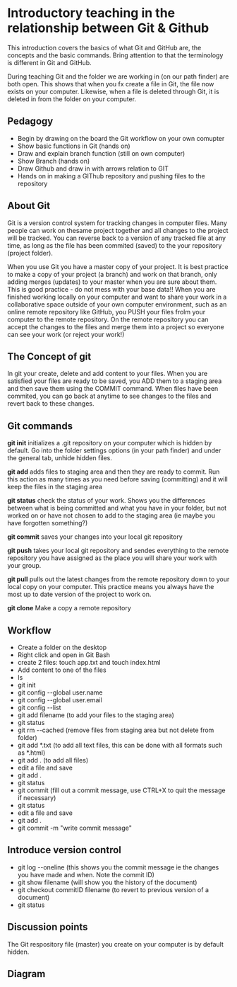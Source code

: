 # Introductory teaching in the relationship between Git & Github
This introduction covers the basics of what Git and GitHub are, the concepts and the basic commands. Bring attention to that the terminology
is different in Git and GitHub.

During teaching Git and the folder we are working in (on our path finder) are both open. This shows that when you fx create a file in Git,
the file now exists on your computer. Likewise, when a file is deleted through Git, it is deleted in from the folder on your computer.

## Pedagogy
* Begin by drawing on the board the Git workflow on your own comupter
* Show basic functions in Git (hands on)
* Draw and explain branch function (still on own computer)
* Show Branch (hands on)
* Draw Github and draw in with arrows relation to GIT
* Hands on in making a GIThub repository and pushing files to the repository

## About Git
Git is a version control system for tracking changes in computer files. Many people can work on thesame project together and all changes to the project
will be tracked. You can reverse back to a version of any tracked file at any time, as long as the file has been commited (saved) to the your repository (project folder).

When you use Git you have a master copy of your project. It is best practice to make a copy of your project (a branch) and work on that branch, only adding merges (updates) to your master when you are sure about them. This is good practice - do not mess with your base data!! When you are finished working locally on your computer and want
to share your work in a collaborative space outside of your own computer environment, such as an online remote repository like GitHub, you PUSH your files frolm your computer to the remote repository. On the remote repository you can accept the changes to the files and merge them into a project so everyone can see your work (or reject your work!)

## The Concept of git
In git your create, delete and add content to your files. When you are satisfied your files are ready to be saved, you ADD them to a staging area and then
save them using the COMMIT command. When files have been commited, you can go back at anytime to see changes to the files and revert back to these changes.

## Git commands
**git init** initializes a .git repository on your computer which is hidden by default. Go into the folder settings options (in your path finder) and under the general tab, unhide hidden files.

**git add** adds files to staging area and then they are ready to commit. Run this action as many times as you need before saving (committing) and it will keep the
files in the staging area

**git status** check the status of your work. Shows you the differences between what is being committed and what you have in your folder, but not worked on or have not
chosen to add to the staging area (ie maybe you have forgotten something?)

**git commit** saves your changes into your local git repository

**git push** takes your local git repository and sendes everything to the remote repository you have assigned as the place you will share your work with your group.

**git pull** pulls out the latest changes from the remote repository down to your local copy on your computer. This practice means you always have the most up to date
version of the project to work on.

**git clone** Make a copy a remote repository 

## Workflow
* Create a folder on the desktop
* Right click and open in Git Bash
* create 2 files: touch app.txt and touch index.html
* Add content to one of the files
* ls
* git init
* git config --global user.name
* git config --global user.email
* git config --list
* git add filename (to add your files to the staging area)
* git status
* git rm --cached (remove files from staging area but not delete from folder)
* git add *.txt (to add all text files, this can be done with all formats such as *.html)
* git add . (to add all files)
* edit a file and save
* git add .
* git status
* git commit (fill out a commit message, use CTRL+X to quit the message if necessary)
* git status
* edit a file and save
* git add .
* git commit -m "write commit message"

## Introduce version control
* git log --oneline (this shows you the commit message ie the changes you have made and when. Note the commit ID)
* git show filename (will show you the history of the document)
* git checkout commitID filename (to revert to previous version of a document)
* git status 



## Discussion points
The Git respository file (master) you create on your computer is by default hidden.

## Diagram
